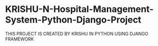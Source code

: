 # KRISHU-N-Hospital-Management-System-Python-Django-Project
THIS PROJECT IS CREATED BY KRISHU IN PYTHON USING DJANGO FRAMEWORK
